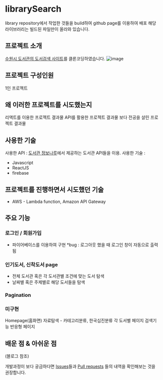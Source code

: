 # librarySearch
library repository에서 작업한 것들을 build하여 github page를 이용하여 배포
해당 라이브러리는 빌드된 파일만이 올라와 있습니다.

## 프로젝트 소개
[수원시 도서관의 도서검색 사이트](http://www.suwonlib.go.kr:8080/)를 클론코딩하였습니다.
![image](https://user-images.githubusercontent.com/35355087/195010200-8fb1e731-09b2-4177-9dfe-a491664aa0df.png)

## 프로젝트 구성인원
1인 프로젝트

## 왜 이러한 프로젝트를 시도했는지
리액트를 이용한 프로젝트 결과물
API를 활용한 프로젝트 결과물
보다 전공을 살린 프로젝트 결과물

## 사용한 기술
사용한 API : [도서관 정보나루](https://www.data4library.kr/)에서 제공하는 도서관 API들을 이용.
사용한 기술 : 
- Javascript
- ReactJS
- firebase

## 프로젝트를 진행하면서 시도했던 기술
- AWS - Lambda function, Amazon API Gateway

## 주요 기능
### 로그인 / 회원가입
  - 파이어베이스를 이용하여 구현
  *bug : 로그아웃 했을 때 로그인 창이 자동으로 출력됨
  
### 인기도서, 신착도서 page
 - 전체 도서관 혹은 각 도서관별 조건에 맞는 도서 탐색
 - 날짜별 혹은 주제별로 해당 도서들을 탐색
 
### Pagination

### 미구현
 Homepage(홈화면)
 자료탐색 - 카테고리분류, 한국십진분류
 각 도서별 페이지
 검색기능
 반응형 페이지
 
 ## 배운 점 & 아쉬운 점
(블로그 참조) 
 
 
 개발과정이 보다 궁금하다면 [Issues](https://github.com/lcyljy/library/issues)들과 [Pull requests](https://github.com/lcyljy/library/pulls) 들의 내역을 확인해보는 것을 권장합니다.
